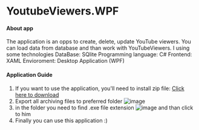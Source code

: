 # YoutubeViewers.WPF
#### About app
The application is an opps to create, delete, update YouTube viewers. 
You can load data from database and than work with YouTubeViewers. I using some technologies
DataBase: SQlite
Programming language: C#
Frontend: XAML
Envioroment: Desktop Application (WPF)
#### Application Guide
1) If you want to use the application, you'll need to install zip file: <a href="https://github.com/SamirKurbatov/YoutubeViewers.WPF/releases/download/1.0.0/YouTubeViewers.1.0.0.zip">Click here to download</a>
2) Export all archiving files to preferred folder ![image](https://github.com/SamirKurbatov/YoutubeViewers.WPF/assets/89282865/d2bc5fa1-491d-4b8e-ae92-af4a6a6b3526)
3) in the folder you need to find .exe file extension ![image](https://github.com/SamirKurbatov/YoutubeViewers.WPF/assets/89282865/40216464-7f20-4758-8aa9-af38cee30016) and than click to him
4) Finally you can use this application :)
